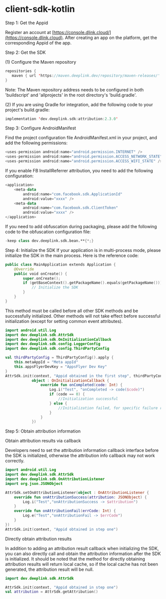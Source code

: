 # client-sdk-kotlin

Step 1: Get the Appid

Register an account at [https://console.dlink.cloud/](https://console.dlink.cloud). After creating an app on the platform, get the corresponding Appid of the app.

Step 2: Get the SDK

(1) Configure the Maven repository
```kotlin   
repositories {
   maven { url 'https://maven.deeplink.dev/repository/maven-releases/' }
}
```

Note: The Maven repository address needs to be configured in both 'buildscript' and 'allprojects' in the root directory's 'build.gradle'.

(2) If you are using Gradle for integration, add the following code to your project's build.gradle:
```kotlin
implementation 'dev.deeplink.sdk:attribution:2.3.0'
```

Step 3: Configure AndroidManifest

Find the project configuration file AndroidManifest.xml in your project, and add the following permissions:

```kotlin
<uses-permission android:name="android.permission.INTERNET" />
<uses-permission android:name="android.permission.ACCESS_NETWORK_STATE" />
<uses-permission android:name="android.permission.ACCESS_WIFI_STATE" />
```

If you enable FB InstallReferrer attribution, you need to add the following configuration:
```kotlin
<application>
    <meta-data
        android:name="com.facebook.sdk.ApplicationId"
        android:value="xxxx" />
    <meta-data
        android:name="com.facebook.sdk.ClientToken"
        android:value="xxxx" />
</application>
```

If you need to add obfuscation during packaging, please add the following code to the obfuscation configuration file:
```kotlin
-keep class dev.deeplink.sdk.bean.**{*;}
```

Step 4: Initialize the SDK
If your application is in multi-process mode, please initialize the SDK in the main process. Here is the reference code:
```kotlin
public class MainApplication extends Application {
    @Override
    public void onCreate() {
        super.onCreate();
        if (getBaseContext().getPackageName().equals(getPackageName())) {
            // Initialize the SDK
        }
    }
}
```

This method must be called before all other SDK methods and be successfully initialized.
Other methods will not take effect before successful initialization (except for setting common event attributes).

```kotlin
import android.util.Log
import dev.deeplink.sdk.AttrSdk
import dev.deeplink.sdk.OnInitializationCallback
import dev.deeplink.sdk.config.LoggerConfig
import dev.deeplink.sdk.config.ThirdPartyConfig

val thirdPartyConfig = ThirdPartyConfig().apply {
    this.metaAppId = "Meta appId"
    this.appsFlyerDevKey = "AppsFlyer Dev Key"
}
AttrSdk.init(context, "Appid obtained in the first step", thirdPartyConfig,
            object : OnInitializationCallback {
                override fun onCompleted(code: Int) {
                    Log.i("Test", "onCompleted -> code($code)")
                    if (code == 0) {
                        //Initialization successful
                    } else {
                        //Initialization failed, for specific failure reasons refer to the code interpretation
                    }
                }
            })
```

Step 5: Obtain attribution information

Obtain attribution results via callback

Developers need to set the attribution information callback interface before the SDK is initialized, otherwise the attribution info callback may not work correctly.

```kotlin
import android.util.Log
import dev.deeplink.sdk.AttrSdk
import dev.deeplink.sdk.OnAttributionListener
import org.json.JSONObject

AttrSdk.setOnAttributionListener(object : OnAttributionListener {
    override fun onAttributionSuccess(attribution: JSONObject) {
        Log.i("Test","onAttributionSuccess -> $attribution")
    }
    override fun onAttributionFail(errCode: Int) {
        Log.e("Test","onAttributionFail -> $errCode")
    }
})
AttrSdk.init(context, "Appid obtained in step one")
```

Directly obtain attribution results

In addition to adding an attribution result callback when initializing the SDK, you can also directly call and obtain the attribution information after the SDK is initialized.
It should be noted that the method for directly obtaining attribution results will return local cache, so if the local cache has not been generated, the attribution result will be null.

```kotlin
import dev.deeplink.sdk.AttrSdk

AttrSdk.init(context, "Appid obtained in step one")
val attribution = AttrSdk.getAttribution()
```